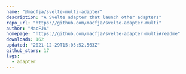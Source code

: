 ```yaml
---
name: "@macfja/svelte-multi-adapter"
description: "A Svelte adapter that launch other adapters"
repo_url: "https://github.com/macfja/svelte-adapter-multi"
author: "MacFJA"
homepage: "https://github.com/macfja/svelte-adapter-multi#readme"
downloads: 162
updated: "2021-12-29T15:05:52.563Z"
github_stars: 17
tags: 
  - adapter
---
```

